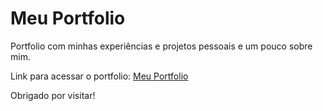 # Meu Portfolio

Portfolio com minhas experiências e projetos pessoais e um pouco sobre mim. 

Link para acessar o portfolio: [Meu Portfolio](https://luks-santos.github.io/meu-portfolio/)

Obrigado por visitar!
